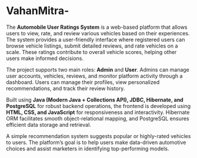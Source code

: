 # VahanMitra-
The **Automobile User Ratings System** is a web-based platform that allows users to view, rate, and review various vehicles based on their experiences. The system provides a user-friendly interface where registered users can browse vehicle listings, submit detailed reviews, and rate vehicles on a scale. These ratings contribute to overall vehicle scores, helping other users make informed decisions.

The project supports two main roles: **Admin** and **User**. Admins can manage user accounts, vehicles, reviews, and monitor platform activity through a dashboard. Users can manage their profiles, view personalized recommendations, and track their review history.

Built using **Java (Modern Java + Collections API), JDBC, Hibernate, and PostgreSQL** for robust backend operations, the frontend is developed using **HTML, CSS, and JavaScript** for responsiveness and interactivity. Hibernate ORM facilitates smooth object-relational mapping, and PostgreSQL ensures efficient data storage and retrieval.

A simple recommendation system suggests popular or highly-rated vehicles to users. The platform’s goal is to help users make data-driven automotive choices and assist marketers in identifying top-performing models.